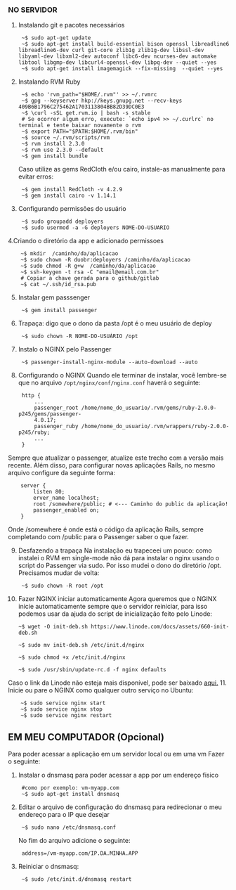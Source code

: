 ### NO SERVIDOR
1. Instalando git e pacotes necessários
		
		~$ sudo apt-get update
		~$ sudo apt-get install build-essential bison openssl libreadline6 libreadline6-dev curl git-core zlib1g zlib1g-dev libssl-dev libyaml-dev libxml2-dev autoconf libc6-dev ncurses-dev automake libtool libgmp-dev libcurl4-openssl-dev libpq-dev --quiet --yes
		~$ sudo apt-get install imagemagick --fix-missing  --quiet --yes
2. Instalando RVM Ruby
		
		~$ echo 'rvm_path="$HOME/.rvm"' >> ~/.rvmrc
		~$ gpg --keyserver hkp://keys.gnupg.net --recv-keys 409B6B1796C275462A1703113804BB82D39DC0E3
		~$ \curl -sSL get.rvm.io | bash -s stable 
		# Se ocorrer algum erro, execute: `echo ipv4 >> ~/.curlrc` no terminal e tente baixar novamente o rvm
		~$ export PATH="$PATH:$HOME/.rvm/bin"
		~$ source ~/.rvm/scripts/rvm
		~$ rvm install 2.3.0
		~$ rvm use 2.3.0 --default
		~$ gem install bundle
	Caso utilize as gems RedCloth e/ou cairo, instale-as manualmente para evitar erros:
	
		~$ gem install RedCloth -v 4.2.9
		~$ gem install cairo -v 1.14.1
3. Configurando permissões do usuário
		
		~$ sudo groupadd deployers
		~$ sudo usermod -a -G deployers NOME-DO-USUARIO
4.Criando o diretório da app e adicionado permissoes

		~$ mkdir  /caminho/da/aplicacao
		~$ sudo chown -R duobr:deployers /caminho/da/aplicacao
		~$ sudo chmod -R g+w  /caminho/da/aplicacao
		~$ ssh-keygen -t rsa -C "email@email.com.br"
		# Copiar a chave gerada para o github/gitlab
		~$ cat ~/.ssh/id_rsa.pub 
5. Instalar gem passsenger

		~$ gem install passenger
6. Trapaça: digo que o dono da pasta /opt é o meu usuário de deploy

		~$ sudo chown -R NOME-DO-USUÁRIO /opt
7. Instalo o NGINX pelo Passenger
		
		~$ passenger-install-nginx-module --auto-download --auto
8. Configurando o NGINX
Quando ele terminar de instalar, você lembre-se que no arquivo `/opt/nginx/conf/nginx.conf`
haverá o seguinte:

		http {
			...
			passenger_root /home/nome_do_usuario/.rvm/gems/ruby-2.0.0-p245/gems/passenger-
			4.0.17;
			passenger_ruby /home/nome_do_usuario/.rvm/wrappers/ruby-2.0.0-p245/ruby;
			...
		}
Sempre que atualizar o passenger, atualize este trecho com a versão mais recente. Além disso,
para configurar novas aplicações Rails, no mesmo arquivo configure da seguinte forma:

		server {
			listen 80;
			erver_name localhost;
			root /somewhere/public; # <--- Caminho do public da aplicação!
			passenger_enabled on;
		}
Onde /somewhere é onde está o código da aplicação Rails, sempre completando com /public
para o Passenger saber o que fazer.

9. Desfazendo a trapaça
Na instalação eu trapeceei um pouco: como instalei o RVM em single-mode não dá para
instalar o nginx usando o script do Passenger via sudo. Por isso mudei o dono do diretório
/opt. Precisamos mudar de volta:

		~$ sudo chown -R root /opt

10. Fazer NGINX iniciar automaticamente
Agora queremos que o NGINX inicie automaticamente sempre que o servidor reiniciar, para
isso podemos usar da ajuda do script de inicialização feito pelo Linode:
		
		~$ wget -O init-deb.sh https://www.linode.com/docs/assets/660-init-deb.sh
		
		~$ sudo mv init-deb.sh /etc/init.d/nginx
		
		~$ sudo chmod +x /etc/init.d/nginx

		~$ sudo /usr/sbin/update-rc.d -f nginx defaults
Caso o link da Linode não esteja mais disponível, pode ser baixado [aqui.](https://raw.githubusercontent.com/Brunomm/tutoriais/master/NGINX-com-passenger/660-init-deb.sh)
11. Inicie ou pare o NGINX como qualquer outro serviço no Ubuntu:

		~$ sudo service nginx start
		~$ sudo service nginx stop
		~$ sudo service nginx restart


## EM MEU COMPUTADOR (Opcional)
 Para poder acessar a aplicação em um servidor local ou em uma vm
 Fazer o seguinte:

1. Instalar o dnsmasq para poder acessar a app por um endereço fisico

		#como por exemplo: vm-myapp.com
		~$ sudo apt-get install dnsmasq

2. Editar o arquivo de configuração do dnsmasq para redirecionar o meu endereço para o IP que desejar

		~$ sudo nano /etc/dnsmasq.conf
	No fim do arquivo adicione o seguinte:
	
		address=/vm-myapp.com/IP.DA.MINHA.APP

3. Reiniciar o dnsmasq:
		
		~$ sudo /etc/init.d/dnsmasq restart



